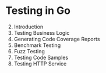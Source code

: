 # Testing in Go

2. Introduction
3. Testing Business Logic
4. Generating Code Coverage Reports
5. Benchmark Testing
6. Fuzz Testing
7. Testing Code Samples
8. Testing HTTP Service